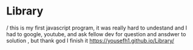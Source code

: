 # Library
/ this is my first javascript program, it was really hard to undestand and I had to google, youtube, and ask fellow dev for question and ansdwer to solution , but thank god I finish it
https://yousefh1.github.io/Library/

